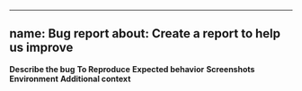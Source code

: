 
---
name: Bug report
about: Create a report to help us improve
---

**Describe the bug**
**To Reproduce**
**Expected behavior**
**Screenshots**
**Environment**
**Additional context**
